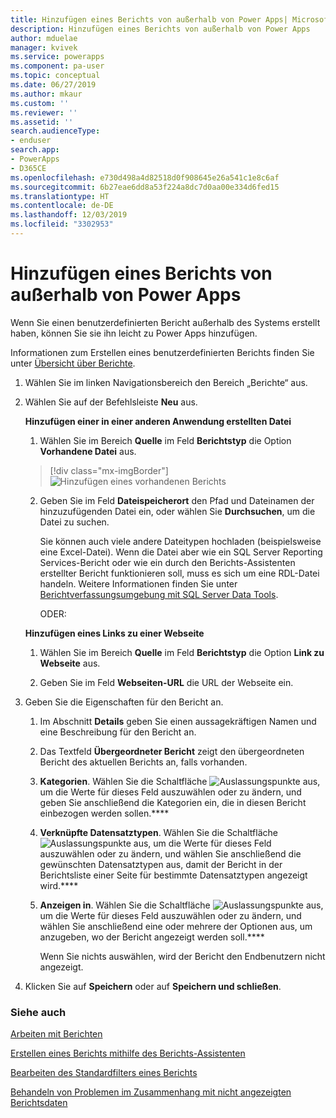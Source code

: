 ```yaml
---
title: Hinzufügen eines Berichts von außerhalb von Power Apps| Microsoft-Dokumentation
description: Hinzufügen eines Berichts von außerhalb von Power Apps
author: mduelae
manager: kvivek
ms.service: powerapps
ms.component: pa-user
ms.topic: conceptual
ms.date: 06/27/2019
ms.author: mkaur
ms.custom: ''
ms.reviewer: ''
ms.assetid: ''
search.audienceType:
- enduser
search.app:
- PowerApps
- D365CE
ms.openlocfilehash: e730d498a4d82518d0f908645e26a541c1e8c6af
ms.sourcegitcommit: 6b27eae6dd8a53f224a8dc7d0aa00e334d6fed15
ms.translationtype: HT
ms.contentlocale: de-DE
ms.lasthandoff: 12/03/2019
ms.locfileid: "3302953"
---
```

# <a name="add-a-report-from-outside-power-apps"></a>Hinzufügen eines Berichts von außerhalb von Power Apps

Wenn Sie einen benutzerdefinierten Bericht außerhalb des Systems erstellt haben, können Sie sie ihn leicht zu Power Apps hinzufügen.

Informationen zum Erstellen eines benutzerdefinierten Berichts finden Sie unter [Übersicht über Berichte](https://docs.microsoft.com/dynamics365/customer-engagement/analytics/get-started-writing-reports).

1. Wählen Sie im linken Navigationsbereich den Bereich „Berichte“ aus. 
2. Wählen Sie auf der Befehlsleiste **Neu** aus.
  
   **Hinzufügen einer in einer anderen Anwendung erstellten Datei**  
  
   1. Wählen Sie im Bereich **Quelle** im Feld **Berichtstyp** die Option **Vorhandene Datei** aus.  
   
     > [!div class="mx-imgBorder"]
     > ![Hinzufügen eines vorhandenen Berichts](media/add_existing_report.png "Hinzufügen eines vorhandenen Berichts")
  
   2. Geben Sie im Feld **Dateispeicherort** den Pfad und Dateinamen der hinzuzufügenden Datei ein, oder wählen Sie **Durchsuchen**, um die Datei zu suchen. 
   
      Sie können auch viele andere Dateitypen hochladen (beispielsweise eine Excel-Datei). Wenn die Datei aber wie ein SQL Server Reporting Services-Bericht oder wie ein durch den Berichts-Assistenten erstellter Bericht funktionieren soll, muss es sich um eine RDL-Datei handeln. Weitere Informationen finden Sie unter [Berichtverfassungsumgebung mit SQL Server Data Tools](https://docs.microsoft.com/dynamics365/customer-engagement/analytics/report-writing-environment-using-sql-server-data-tools).
  
      ODER:  
  
   **Hinzufügen eines Links zu einer Webseite**  
  
   1.  Wählen Sie im Bereich **Quelle** im Feld **Berichtstyp** die Option **Link zu Webseite** aus.  
  
   2.  Geben Sie im Feld **Webseiten-URL** die URL der Webseite ein.  
  
3. Geben Sie die Eigenschaften für den Bericht an.
  
   1.  Im Abschnitt **Details** geben Sie einen aussagekräftigen Namen und eine Beschreibung für den Bericht an.  
  
   2.  Das Textfeld **Übergeordneter Bericht** zeigt den übergeordneten Bericht des aktuellen Berichts an, falls vorhanden.  
  
   3. **Kategorien**. Wählen Sie die Schaltfläche ![Auslassungspunkte](media/ellipsis-button.png "Schaltfläche mit Auslassungspunkten") aus, um die Werte für dieses Feld auszuwählen oder zu ändern, und geben Sie anschließend die Kategorien ein, die in diesen Bericht einbezogen werden sollen.****  
  
   4. **Verknüpfte Datensatztypen**. Wählen Sie die Schaltfläche ![Auslassungspunkte](media/ellipsis-button.png "Schaltfläche mit Auslassungspunkten") aus, um die Werte für dieses Feld auszuwählen oder zu ändern, und wählen Sie anschließend die gewünschten Datensatztypen aus, damit der Bericht in der Berichtsliste einer Seite für bestimmte Datensatztypen angezeigt wird.****  
  
   5. **Anzeigen in**. Wählen Sie die Schaltfläche ![Auslassungspunkte](media/ellipsis-button.png "Schaltfläche mit Auslassungspunkten") aus, um die Werte für dieses Feld auszuwählen oder zu ändern, und wählen Sie anschließend eine oder mehrere der Optionen aus, um anzugeben, wo der Bericht angezeigt werden soll.****  
  
        Wenn Sie nichts auswählen, wird der Bericht den Endbenutzern nicht angezeigt.  
  
4. Klicken Sie auf **Speichern** oder auf **Speichern und schließen**.  




### <a name="see-also"></a>Siehe auch
[Arbeiten mit Berichten](work-with-reports.md) 

[Erstellen eines Berichts mithilfe des Berichts-Assistenten](create-report-with-wizard.md)

[Bearbeiten des Standardfilters eines Berichts](edit-report-filter.md)

[Behandeln von Problemen im Zusammenhang mit nicht angezeigten Berichtsdaten](troubleshoot-reports.md)

